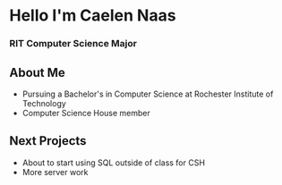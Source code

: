 <h1>Hello I'm Caelen Naas</h1>
<h3>RIT Computer Science Major</h3>

## About Me
- Pursuing a Bachelor's in Computer Science at Rochester Institute of Technology
- Computer Science House member

## Next Projects
- About to start using SQL outside of class for CSH
- More server work

<!--
**Caelen-Naas/Caelen-Naas** is a ✨ _special_ ✨ repository because its `README.md` (this file) appears on your GitHub profile.

Here are some ideas to get you started:

- 🔭 I’m currently working on ...
- 🌱 I’m currently learning ...
- 👯 I’m looking to collaborate on ...
- 🤔 I’m looking for help with ...
- 💬 Ask me about ...
- 📫 How to reach me: ...
- 😄 Pronouns: ...
- ⚡ Fun fact: ...
-->
